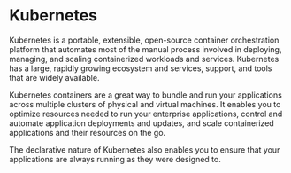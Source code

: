 # Kubernetes

Kubernetes is a portable, extensible, open-source container orchestration platform that automates most of the manual process involved in deploying, managing, and scaling containerized workloads and services. Kubernetes has a large, rapidly growing ecosystem and services, support, and tools that are widely available.

Kubernetes containers are a great way to bundle and run your applications across multiple clusters of physical and virtual machines. It enables you to optimize resources needed to run your enterprise applications, control and automate application deployments and updates, and scale containerized applications and their resources on the go. 

The declarative nature of Kubernetes also enables you to ensure that your applications are always running as they were designed to. 